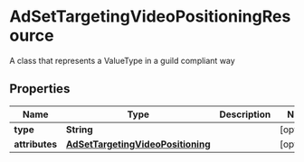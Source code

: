 

# AdSetTargetingVideoPositioningResource

A class that represents a ValueType in a guild compliant way

## Properties

| Name | Type | Description | Notes |
|------------ | ------------- | ------------- | -------------|
|**type** | **String** |  |  [optional] |
|**attributes** | [**AdSetTargetingVideoPositioning**](AdSetTargetingVideoPositioning.md) |  |  [optional] |



